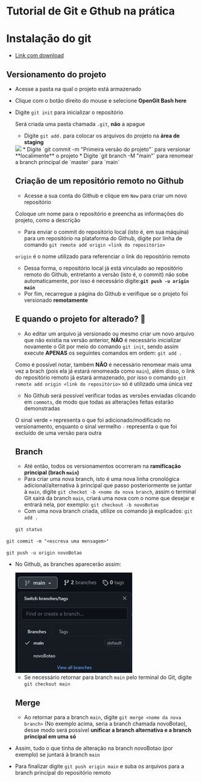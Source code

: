 # Tutorial de Git e Gthub na prática

# Instalação do git
* [Link com download](https://git-scm.com/downloads) 

## Versionamento do projeto
* Acesse a pasta na qual o projeto está armazenado
* Clique com o botão direito do mouse e selecione **OpenGit Bash here**
* Digite `git init` para inicializar o repositório 
  
  Será criada uma pasta chamada `.git`, **não** a apague
  * Digite `git add.` para colocar os arquivos do projeto na **área de staging**
  <img src=https://i1.wp.com/www.markus-gattol.name/misc/mm/si/content/git_git_add.png>
  * Digite `git commit -m "Primeira versão do projeto"` para versionar **localimente** o projeto
  * Digite `git branch -M "main"` para renomear a branch principal de `master` para `main`
  
  ## Criação de um repositório remoto no Github
  * Acesse a sua conta do Github e clique em `New` para criar um novo repositório 
  
  Coloque um nome para o repositório e preencha as informações do projeto, como a descrição
  * Para enviar o commit do repositório local (isto é, em sua máquina) para um repositório na
  plataforma do Github, digite por linha de comando `git remote add origin <link do repositório>`

  `origin` é o nome utilizado para referenciar o link do repositório remoto

  * Dessa forma, o repositório local já está vinculado ao repositório remoto do Github,
  entretanto a versão (isto é, o commit) não sobe automaticamente, por isso é necessário
  digite:**`git push -u origin main`**
  * Por fim, recarregue a página do Github e verifique se o projeto foi versionado
  **remotamente**

  ## E quando o projeto for alterado? 🤔

  * Ao editar um arquivo já versionado ou mesmo criar um novo arquivo que não existia na versão
  anterior, **NÃO** é necessário inicializar novamente o Git por meio do comando `git init`,
  sendo assim execute **APENAS** os seguintes comandos em ordem: 
  `git add .`

  Como é possível notar, também **NÃO** é necessário renomear mais uma vez a brach (pois ela já estará renomeada como `main`), além disso, o link do repositório remoto já estará armazenado, por isso o comando `git remote add origin <link do repositório>` só é utilizado uma única vez

  * No Github será possível verificar todas as versões enviadas clicando em `commots`, de modo que todas as alterações feitas estarão demonstradas
  
  O sinal verde `+` representa o que foi adicionado/modificado no versionamento, enquanto o sinal vermelho `-` representa o que foi excluído de uma versão para outra

  ## Branch

  * Até então, todos os versionamentos ocorreram na **ramificação principal (brach `main`)**
  * Para criar uma nova branch, isto é uma nova linha cronológica adicional/alternativa à principal que passo posteriormente se juntar à `main`, digite `git checkot -b <nome da nova branch`, assim o terminal  Git sairá da branch `main`, criará uma nova  com o nome que desejar e entrará nela, por exemplo: `git checkout -b novoBotao`
  * Com uma nova branch criada, utilize os comando já explicados:
  `git add .`

  `git status`

 `git commit -m "<escreva uma mensagem>"`

`git push -u origin novoBotao`

* No Github, as branches aparecerão assim:
  
  <img src ="imgBranch.PNG">

  * Se necessário retornar para branch `main`  pelo terminal do Git, digite `git checkout main`

  ## Merge

  * Ao retornar para a branch `main`, digite `git merge <nome da nova branch>` (No exemplo acima, seria a branch chamada novoBotao), desse modo será possível **unificar a branch alternativa e a branch principal em uma só**

 * Assim, tudo o que tinha de alteração na branch novoBotao (por exemplo) se juntará à branch 
  `main`

  * Para finalizar digite `git push origin main` e suba os arquivos para a branch principal do repositório remoto